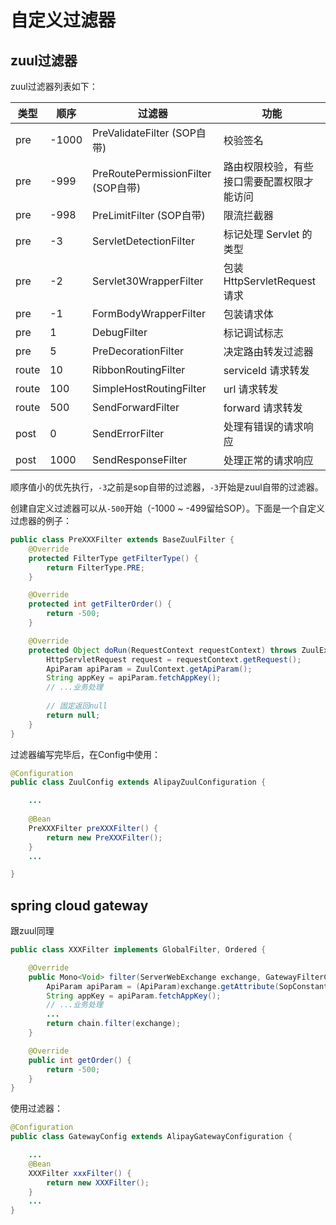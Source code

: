 # 自定义过滤器

## zuul过滤器

zuul过滤器列表如下：

| 类型 | 顺序 | 过滤器               | 功能                       |
| ----- | ---- | ----------------------- | ---------------------------- |
| pre   | -1000   | PreValidateFilter (SOP自带)  | 校验签名 |
| pre   | -999   | PreRoutePermissionFilter (SOP自带)  | 路由权限校验，有些接口需要配置权限才能访问 |
| pre   | -998   | PreLimitFilter (SOP自带)  | 限流拦截器 |
| pre   | -3   | ServletDetectionFilter  | 标记处理 Servlet 的类型 |
| pre   | -2   | Servlet30WrapperFilter  | 包装 HttpServletRequest 请求 |
| pre   | -1   | FormBodyWrapperFilter   | 包装请求体              |
| pre | 1    | DebugFilter             | 标记调试标志           |
| pre | 5    | PreDecorationFilter     | 决定路由转发过滤器 |
| route | 10   | RibbonRoutingFilter     | serviceId 请求转发       |
| route | 100  | SimpleHostRoutingFilter | url 请求转发             |
| route | 500  | SendForwardFilter       | forward 请求转发         |
| post  | 0    | SendErrorFilter         | 处理有错误的请求响应 |
| post  | 1000 | SendResponseFilter      | 处理正常的请求响应  |

顺序值小的优先执行，`-3`之前是sop自带的过滤器，`-3`开始是zuul自带的过滤器。

创建自定义过滤器可以从`-500`开始（-1000 ~ -499留给SOP）。下面是一个自定义过虑器的例子：

```java
public class PreXXXFilter extends BaseZuulFilter {
    @Override
    protected FilterType getFilterType() {
        return FilterType.PRE;
    }

    @Override
    protected int getFilterOrder() {
        return -500;
    }

    @Override
    protected Object doRun(RequestContext requestContext) throws ZuulException {
        HttpServletRequest request = requestContext.getRequest();
        ApiParam apiParam = ZuulContext.getApiParam();
        String appKey = apiParam.fetchAppKey();
        // ...业务处理
        
        // 固定返回null
        return null;
    }
}
```

过滤器编写完毕后，在Config中使用：

```java
@Configuration
public class ZuulConfig extends AlipayZuulConfiguration {

    ...
    
    @Bean
    PreXXXFilter preXXXFilter() {
        return new PreXXXFilter();
    }
    ...

}
```

## spring cloud gateway

跟zuul同理

```java
public class XXXFilter implements GlobalFilter, Ordered {

    @Override
    public Mono<Void> filter(ServerWebExchange exchange, GatewayFilterChain chain) {
        ApiParam apiParam = (ApiParam)exchange.getAttribute(SopConstants.CACHE_API_PARAM);
        String appKey = apiParam.fetchAppKey();
        // ...业务处理
        ...
        return chain.filter(exchange);
    }

    @Override
    public int getOrder() {
        return -500;
    }
}
```

使用过滤器：

```java
@Configuration
public class GatewayConfig extends AlipayGatewayConfiguration {

    ...
    @Bean
    XXXFilter xxxFilter() {
        return new XXXFilter();
    }
    ...
}
```